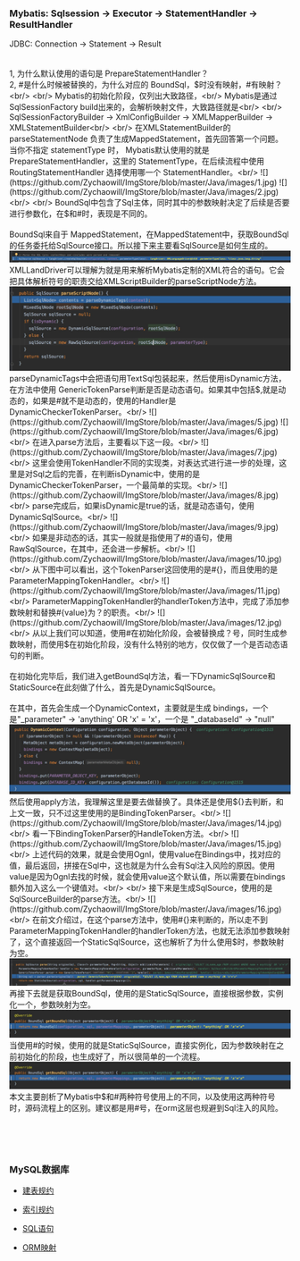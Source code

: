 ### Mybatis: Sqlsession -> Executor -> StatementHandler -> ResultHandler<br/>
JDBC: Connection -> Statement -> Result<br/>
<br/>
<br/>
1, 为什么默认使用的语句是 PrepareStatementHandler？<br/>
2, #是什么时候被替换的，为什么对应的 BoundSql，$时没有映射，#有映射？<br/>
<br/>
Mybatis的初始化阶段，仅列出大致路径，<br/>
Mybatis是通过SqlSessionFactory build出来的，会解析映射文件，大致路径就是<br/>
<br/>
SqlSessionFactoryBuilder -> XmlConfigBuilder -> XMLMapperBuilder -> XMLStatementBuilder<br/>
<br/>
在XMLStatementBuilder的 parseStatementNode 负责了生成MappedStatement，首先回答第一个问题。当你不指定 statementType 时， Mybatis默认使用的就是 PrepareStatementHandler，这里的 StatementType，在后续流程中使用 RoutingStatementHandler 选择使用哪一个 StatementHandler。<br/>
![](https://github.com/Zychaowill/ImgStore/blob/master/Java/images/1.jpg)
![](https://github.com/Zychaowill/ImgStore/blob/master/Java/images/2.jpg)
<br/>
<br/>
BoundSql中包含了Sql主体，同时其中的参数映射决定了后续是否要进行参数化，在$和#时，表现是不同的。<br/>
<br/>
BoundSql来自于 MappedStatement，在MappedStatement中，获取BoundSql的任务委托给SqlSource接口。所以接下来主要看SqlSource是如何生成的。<br/>
![](https://github.com/Zychaowill/ImgStore/blob/master/Java/images/3.jpg)
<br/>
XMLLandDriver可以理解为就是用来解析Mybatis定制的XML符合的语句。它会把具体解析符号的职责交给XMLScriptBuilder的parseScriptNode方法。<br/>
![](https://github.com/Zychaowill/ImgStore/blob/master/Java/images/4.jpg)
<br/>
parseDynamicTags中会把语句用TextSql包装起来，然后使用isDynamic方法，在方法中使用 GenericTokenParse判断是否是动态语句。如果其中包括$,就是动态的，如果是#就不是动态的，使用的Handler是DynamicCheckerTokenParser。<br/>
![](https://github.com/Zychaowill/ImgStore/blob/master/Java/images/5.jpg)
![](https://github.com/Zychaowill/ImgStore/blob/master/Java/images/6.jpg)
<br/>
在进入parse方法后，主要看以下这一段。<br/>
![](https://github.com/Zychaowill/ImgStore/blob/master/Java/images/7.jpg)
<br/>
这里会使用TokenHandler不同的实现类，对表达式进行进一步的处理，这里是对Sql之后的完善，在判断isDynamic中，使用的是DynamicCheckerTokenParser，一个最简单的实现。<br/>
![](https://github.com/Zychaowill/ImgStore/blob/master/Java/images/8.jpg)
<br/>
parse完成后，如果isDynamic是true的话，就是动态语句，使用DynamicSqlSource。<br/>
![](https://github.com/Zychaowill/ImgStore/blob/master/Java/images/9.jpg)
<br/>
如果是非动态的话，其实一般就是指使用了#的语句，使用RawSqlSource，在其中，还会进一步解析。<br/>
![](https://github.com/Zychaowill/ImgStore/blob/master/Java/images/10.jpg)
<br/>
从下图中可以看出，这个TokenParser这回使用的是#{}，而且使用的是ParameterMappingTokenHandler。<br/>
![](https://github.com/Zychaowill/ImgStore/blob/master/Java/images/11.jpg)
<br/>
ParameterMappingTokenHandler的handlerToken方法中，完成了添加参数映射和替换#{value}为？的职责。<br/>
![](https://github.com/Zychaowill/ImgStore/blob/master/Java/images/12.jpg)
<br/>
从以上我们可以知道，使用#在初始化阶段，会被替换成？号，同时生成参数映射，而使用$在初始化阶段，没有什么特别的地方，仅仅做了一个是否动态语句的判断。<br/>
<br/>
在初始化完毕后，我们进入getBoundSql方法，看一下DynamicSqlSource和StaticSource在此刻做了什么，首先是DynamicSqlSource。<br/>
<br/>
在其中，首先会生成一个DynamicContext，主要就是生成 bindings，一个是"_parameter" -> 'anything' OR 'x' = 'x'，一个是 "_databaseId" ->  "null"<br/>
![](https://github.com/Zychaowill/ImgStore/blob/master/Java/images/13.jpg)
<br/>
然后使用apply方法，我理解这里是要去做替换了。具体还是使用${}去判断，和上文一致，只不过这里使用的是BindingTokenParser。<br/>
![](https://github.com/Zychaowill/ImgStore/blob/master/Java/images/14.jpg)
<br/>
看一下BindingTokenParser的HandleToken方法。<br/>
![](https://github.com/Zychaowill/ImgStore/blob/master/Java/images/15.jpg)
<br/>
上述代码的效果，就是会使用Ognl，使用value在Bindings中，找对应的值，最后返回，拼接在Sql中，这也就是为什么会有Sql注入风险的原因。使用value是因为Ognl去找的时候，就会使用value这个默认值，所以需要在bindings额外加入这么一个键值对。<br/>
<br/>
接下来是生成SqlSource，使用的是SqlSourceBuilder的parse方法。<br/>
![](https://github.com/Zychaowill/ImgStore/blob/master/Java/images/16.jpg)
<br/>
在前文介绍过，在这个parse方法中，使用#{}来判断的，所以走不到ParameterMappingTokenHandler的handlerToken方法，也就无法添加参数映射了，这个直接返回一个StaticSqlSource，这也解析了为什么使用$时，参数映射为空。<br/>
![](https://github.com/Zychaowill/ImgStore/blob/master/Java/images/17.jpg)
<br/>
再接下去就是获取BoundSql，使用的是StaticSqlSource，直接根据参数，实例化一个，参数映射为空。<br/>
![](https://github.com/Zychaowill/ImgStore/blob/master/Java/images/18.jpg)
<br/>
当使用#的时候，使用的就是StaticSqlSource，直接实例化，因为参数映射在之前初始化的阶段，也生成好了，所以很简单的一个流程。<br/>
![](https://github.com/Zychaowill/ImgStore/blob/master/Java/images/19.jpg)
<br/>
本文主要剖析了Mybatis中$和#两种符号使用上的不同，以及使用这两种符号时，源码流程上的区别。建议都是用#号，在orm这层也规避到Sql注入的风险。

<br/><br/><br/>

### MySQL数据库

- [建表规约](https://github.com/Zychaowill/pattern/blob/master/pattern-tutor/pattern-tutor-syntax/src/main/java/com/pattern/tutor/syntax/database/CREATE_TABLE.md)

- [索引规约](https://github.com/Zychaowill/pattern/blob/master/pattern-tutor/pattern-tutor-syntax/src/main/java/com/pattern/tutor/syntax/database/INDEX_DEAL.md)

- [SQL语句]()

- [ORM映射]()